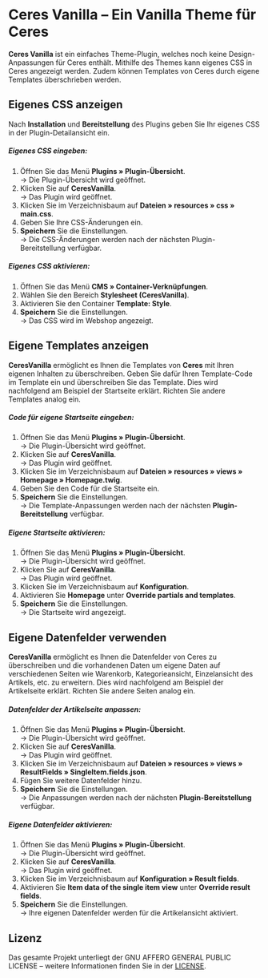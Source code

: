 # Ceres Vanilla – Ein Vanilla Theme für Ceres

**Ceres Vanilla** ist ein einfaches Theme-Plugin, welches noch keine Design-Anpassungen für Ceres enthält. Mithilfe des Themes kann eigenes CSS in Ceres angezeigt werden. Zudem können Templates von Ceres durch eigene Templates überschrieben werden.

## Eigenes CSS anzeigen

Nach **Installation** und **Bereitstellung** des Plugins geben Sie Ihr eigenes CSS in der Plugin-Detailansicht ein.

##### Eigenes CSS eingeben:

1. Öffnen Sie das Menü **Plugins » Plugin-Übersicht**.<br /> → Die Plugin-Übersicht wird geöffnet.
2. Klicken Sie auf **CeresVanilla**.<br /> → Das Plugin wird geöffnet.
3. Klicken Sie im Verzeichnisbaum auf **Dateien » resources » css » main.css**.
4. Geben Sie Ihre CSS-Änderungen ein.
5. **Speichern** Sie die Einstellungen.<br /> → Die CSS-Änderungen werden nach der nächsten Plugin-Bereitstellung verfügbar.

##### Eigenes CSS aktivieren:

1. Öffnen Sie das Menü **CMS » Container-Verknüpfungen**.
2. Wählen Sie den Bereich **Stylesheet (CeresVanilla)**.
3. Aktivieren Sie den Container **Template: Style**.
4. **Speichern** Sie die Einstellungen.<br /> → Das CSS wird im Webshop angezeigt.

## Eigene Templates anzeigen

**CeresVanilla** ermöglicht es Ihnen die Templates von **Ceres** mit Ihren eigenen Inhalten zu überschreiben. Geben Sie dafür Ihren Template-Code im Template ein und überschreiben Sie das Template. Dies wird nachfolgend am Beispiel der Startseite erklärt. Richten Sie andere Templates analog ein.

##### Code für eigene Startseite eingeben:

1. Öffnen Sie das Menü **Plugins » Plugin-Übersicht**.<br /> → Die Plugin-Übersicht wird geöffnet.
2. Klicken Sie auf **CeresVanilla**.<br /> → Das Plugin wird geöffnet.
3. Klicken Sie im Verzeichnisbaum auf **Dateien » resources » views » Homepage » Homepage.twig**.
4. Geben Sie den Code für die Startseite ein.
5. **Speichern** Sie die Einstellungen.<br /> → Die Template-Anpassungen werden nach der nächsten **Plugin-Bereitstellung** verfügbar.

##### Eigene Startseite aktivieren:

1. Öffnen Sie das Menü **Plugins » Plugin-Übersicht**.<br /> → Die Plugin-Übersicht wird geöffnet.
2. Klicken Sie auf **CeresVanilla**.<br /> → Das Plugin wird geöffnet.
3. Klicken Sie im Verzeichnisbaum auf **Konfiguration**.
4. Aktivieren Sie **Homepage** unter **Override partials and templates**.
5. **Speichern** Sie die Einstellungen.<br /> → Die Startseite wird angezeigt.

## Eigene Datenfelder verwenden

**CeresVanilla** ermöglicht es Ihnen die Datenfelder von Ceres zu überschreiben und die vorhandenen Daten um eigene Daten auf verschiedenen Seiten wie Warenkorb, Kategorieansicht, Einzelansicht des Artikels, etc. zu erweitern. Dies wird nachfolgend am Beispiel der Artikelseite erklärt. Richten Sie andere Seiten analog ein.

##### Datenfelder der Artikelseite anpassen:

1. Öffnen Sie das Menü **Plugins » Plugin-Übersicht**.<br /> → Die Plugin-Übersicht wird geöffnet.
2. Klicken Sie auf **CeresVanilla**.<br /> → Das Plugin wird geöffnet.
3. Klicken Sie im Verzeichnisbaum auf **Dateien » resources » views » ResultFields » SingleItem.fields.json**.
4. Fügen Sie weitere Datenfelder hinzu.
5. **Speichern** Sie die Einstellungen.<br /> → Die Anpassungen werden nach der nächsten **Plugin-Bereitstellung** verfügbar.

##### Eigene Datenfelder aktivieren:

1. Öffnen Sie das Menü **Plugins » Plugin-Übersicht**.<br /> → Die Plugin-Übersicht wird geöffnet.
2. Klicken Sie auf **CeresVanilla**.<br /> → Das Plugin wird geöffnet.
3. Klicken Sie im Verzeichnisbaum auf **Konfiguration » Result fields**.
4. Aktivieren Sie **Item data of the single item view** unter **Override result fields**.
5. **Speichern** Sie die Einstellungen.<br /> → Ihre eigenen Datenfelder werden für die Artikelansicht aktiviert.

## Lizenz

Das gesamte Projekt unterliegt der GNU AFFERO GENERAL PUBLIC LICENSE – weitere Informationen finden Sie in der [LICENSE](https://github.com/plentymarkets/plugin-ceres-vanilla/blob/master/LICENSE).
